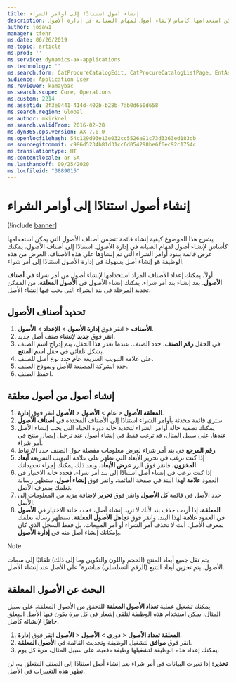 ```yaml
---
title: إنشاء أصول استنادًا إلى أوامر الشراء
description: يشرح هذا الموضوع كيفية إنشاء قائمة تتضمن أصناف الأصول التي يمكن استخدامها كأساس لإنشاء أصول لمهام الصيانة في إدارة الأصول.
author: josaw1
manager: tfehr
ms.date: 06/26/2019
ms.topic: article
ms.prod: ''
ms.service: dynamics-ax-applications
ms.technology: ''
ms.search.form: CatProcureCatalogEdit, CatProcureCatalogListPage, EntAssetObjectItem, EntAssetPendingAssets
audience: Application User
ms.reviewer: kamaybac
ms.search.scope: Core, Operations
ms.custom: 2214
ms.assetid: 2f3e0441-414d-402b-b28b-7ab0d650d658
ms.search.region: Global
ms.author: mkirknel
ms.search.validFrom: 2016-02-28
ms.dyn365.ops.version: AX 7.0.0
ms.openlocfilehash: 54c129d93e13e032cc5526a91c73d3363ed183db
ms.sourcegitcommit: c986d5234b81d31cc6d054298be6f6ec92c1754c
ms.translationtype: HT
ms.contentlocale: ar-SA
ms.lasthandoff: 09/25/2020
ms.locfileid: "3889015"
---
```

# <a name="create-assets-based-on-purchase-orders"></a>إنشاء أصول استنادًا إلى أوامر الشراء

[!include [banner](../../includes/banner.md)]

 

يشرح هذا الموضوع كيفية إنشاء قائمة تتضمن أصناف الأصول التي يمكن استخدامها كأساس لإنشاء أصول لمهام الصيانة في إدارة الأصول. استنادًا إلى أصناف الأصول، يمكنك عرض قائمة ببنود أوامر الشراء التي تم إنشاؤها على هذه الأصناف. الغرض من هذه الوظيفة هو إنشاء أصل بسهولة في إدارة الأصول استنادًا إلى أمر شراء.

أولاً، يمكنك إعداد الأصناف المراد استخدامها لإنشاء أصول من أمر شراء في **أصناف الأصول**. بعد إنشاء بند أمر شراء، يمكنك إنشاء الأصول في **الأصول المعلقة**. من الممكن تحديد المرحلة في بند الشراء التي يجب فيها إنشاء الأصل.


## <a name="select-asset-items"></a>تحديد أصناف الأصول

1. انقر فوق **إدارة الأصول** > **الإعداد** > **الأصول‏‎** > **الأصناف**.
2. انقر فوق **جديد** لإنشاء صنف أصل جديد.
3. في الحقل **رقم الصنف**، حدد الصنف. عندما تغدر هذا الحقل، يتم إدراج اسم الصنف بشكل تلقائي في حقل **اسم المنتج**.
4. على علامة التبويب السريعة **عام** حدد نوع أصل للصنف.
5. حدد الشركة المصنعة للأصل ونموذج الصنف.
6. احفظ الصنف.


## <a name="create-assets-from-pending-assets"></a>إنشاء أصول من أصول معلقة

1. انقر فوق **إدارة‏‎ الأصول‏‎** > **عام** > **الأصول‏‎** > **الأصول‏‎ المعلقة**.
2. سترى قائمة محدثة بأوامر الشراء استنادًا إلى الأصناف المحددة في **أصناف الأصول**.
3. يمكنك تصفية حالة أوامر الشراء لتحديد حالة دورة الحياة التي يجب إنشاء الأصل عندها. على سبيل المثال، قد ترغب فقط في إنشاء أصول عند ترحيل إيصال منتج في أمر شراء.
4. حدد الارتباط‏‎ **رقم المرجع** في بند أمر شراء لعرض معلومات مفصلة حول الصنف.
5. إذا كنت ترغب في تحرير الأبعاد التي تظهر على علامة التبويب السريعة **أبعاد المخزون**، فانقر فوق الزر **عرض الأبعاد**، وبعد ذلك يمكنك إجراء تحديداتك.
6. إذا كنت ترغب في إنشاء أصل استنادًا إلى بند أمر شراء، فحدد خانة الاختيار في العمود **علامة** لهذا البند في صفحة القائمة، وانقر فوق **إنشاء أصول**. ستظهر رسالة تعلمك بمعرف الأصل.
7. حدد الأصل في قائمة **كل الأصول** وانقر فوق **تحرير** لإضافة مزيد من المعلومات إلى الأصل.
8. في **الأصول‏‎ المعلقة**، إذا أردت حذف بند لأنك لا تريد إنشاء أصل، فحدد خانة الاختيار في العمود **علامة** لهذا البند، وانقر فوق **تجاهل الأصول المعلقة**. ستظهر رسالة تعلمك بمعرف الأصل. أنت لا تحذف أمر الشراء أو أمر المبيعات، بل فقط السجل الذي كان بإمكانك إنشاء أصل منه في **إدارة الأصول**.

>[!NOTE]
>يتم نقل جميع أبعاد المنتج (الحجم واللون والتكوين وما إلى ذلك) تلقائيًا إلى سمات الأصول. يتم تخزين أبعاد التتبع (الرقم التسلسلي) مباشرة ً على الأصل عند إنشاء الأصل.


## <a name="find-pending-assets"></a>البحث عن الأصول المعلقة

يمكنك تشغيل عملية **تعداد الأصول المعلقة** للتحقق من الأصول المعلقة. على سبيل المثال، يمكن استخدام هذه الوظيفة لتلقي إشعار في كل مرة يكون فيها الأصل المعلق جاهزًا لإنشائه كأصل.

1. انقر فوق **إدارة‏‎ الأصول‏‎** > **دوري** > **الأصول‏‎** > **تعداد الأصول‏‎ المعلقة**.
2. انقر فوق **موافق** لتشغيل الوظيفة وتحديث القائمة في **الأصول المعلقة**.
3. يمكنك إعداد هذه الوظيفة لتشغيلها وظيفة دفعية، على سبيل المثال، مرة كل يوم.

**تحذير:** إذا تغيرت البيانات في أمر شراء *بعد* إنشاء أصل استنادًا إلى الصنف المتعلق به، لن تظهر هذه التغييرات في الأصل.
